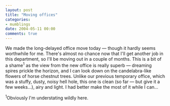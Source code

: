 ```yaml
---
layout: post
title: "Moving offices"
categories:
- mumblings
date: 2004-05-11 00:00
comments: true
---
```


<p>We made the long-delayed office move today &mdash; though it hardly seems worthwhile for me. There's almost no chance now that I'll get another job in this department, so I'll be moving out in a couple of months. This is a bit of a shame<sup>1</sup> as the view from the new office is really superb &mdash; dreaming spires prickle the horizon, and I can look down on the candelabra-like flowers of horse chestnut trees. Unlike our previous temporary office, which was a stuffy, dusty, noisy hell hole, this one is clean (so far &mdash; but give it a few weeks...), airy and light. I had better make the most of it while I can...</p><p><sup>1</sup>Obviously I'm understating wildly here.</p>


